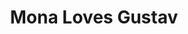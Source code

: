 ---
slug: "/mona-loves-gustav"
order: 4
title: "Mona Loves Gustav"
featuredImage: ./images/portfolio-mona-loves-gustav.png
summary: "Ipsum deserunt aliqua aute est minim dolor qui officia incididunt"
color: ['#d23c45', '#712125']
dark: false
stack: ['HTML', 'CSS', 'jQuery','Wordpress']
---